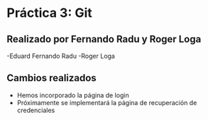 # Práctica 3: Git
## Realizado por Fernando Radu y Roger Loga
-Eduard Fernando Radu
-Roger Loga
## Cambios realizados
- Hemos incorporado la página de login
- Próximamente se implementará la página de recuperación de credenciales

